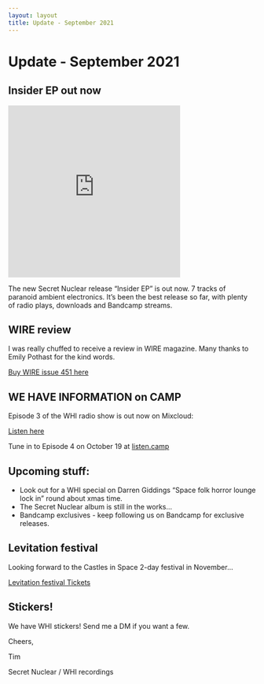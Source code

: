 ```yaml
---
layout: layout
title: Update - September 2021
---
```


# Update - September 2021

## Insider EP out now

<iframe style="border: 0; width: 350px; height: 350px;" src="https://bandcamp.com/EmbeddedPlayer/album=2845392001/size=large/bgcol=ffffff/linkcol=0687f5/minimal=true/transparent=true/" seamless><a href="https://whirecordings.bandcamp.com/album/insider-ep">Insider EP by Secret Nuclear</a></iframe>

The new Secret Nuclear release “Insider EP” is out now. 7 tracks of paranoid ambient electronics. It’s been the best release so far, with plenty of radio plays, downloads and Bandcamp streams.

## WIRE review

I was really chuffed to receive a review in WIRE magazine. Many thanks to Emily Pothast for the kind words.

[Buy WIRE issue 451 here](https://www.thewire.co.uk/issues/451)

## WE HAVE INFORMATION on CAMP
Episode 3 of the WHI radio show is out now on Mixcloud:

[Listen here](https://www.mixcloud.com/camp_fr/we-have-information-27th-july-2021/)

Tune in to Episode 4 on October 19 at [listen.camp](https://listen.camp)

## Upcoming stuff:

- Look out for a WHI special on Darren Giddings “Space folk horror lounge lock in” round about xmas time.
- The Secret Nuclear album is still in the works…
- Bandcamp exclusives - keep following us on Bandcamp for exclusive releases.

## Levitation festival

Looking forward to the Castles in Space 2-day festival in November...

[Levitation festival Tickets](https://www.tickettailor.com/events/castlesinspace/532831/)

## Stickers!

We have WHI stickers! Send me a DM if you want a few.

Cheers,

Tim

Secret Nuclear / WHI recordings

